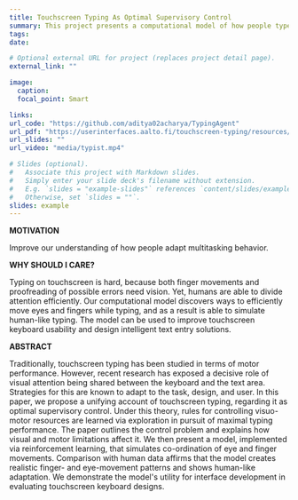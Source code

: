 ```yaml
---
title: Touchscreen Typing As Optimal Supervisory Control
summary: This project presents a computational model of how people type on touch-screen keyboards. We explaore the role of visual attention being shared between the keyboard and the text area. 
tags:
date:

# Optional external URL for project (replaces project detail page).
external_link: ""

image:
  caption:
  focal_point: Smart

links:
url_code: "https://github.com/aditya02acharya/TypingAgent"
url_pdf: "https://userinterfaces.aalto.fi/touchscreen-typing/resources/touchscreen_typing_as_optimal_adaptation.pdf"
url_slides: ""
url_video: "media/typist.mp4"

# Slides (optional).
#   Associate this project with Markdown slides.
#   Simply enter your slide deck's filename without extension.
#   E.g. `slides = "example-slides"` references `content/slides/example-slides.md`.
#   Otherwise, set `slides = ""`.
slides: example
---
```


**MOTIVATION**

Improve our understanding of how people adapt multitasking behavior.

**WHY SHOULD I CARE?**

Typing on touchscreen is hard, because both finger movements and proofreading of possible errors need vision. Yet, humans are able to divide attention efficiently. Our computational model discovers ways to efficiently move eyes and fingers while typing, and as a result is able to simulate human-like typing. The model can be used to improve touchscreen keyboard usability and design intelligent text entry solutions.


**ABSTRACT**

Traditionally, touchscreen typing has been studied in terms of motor performance. However, recent research has exposed a decisive role of visual attention being shared between the keyboard and the text area. Strategies for this are known to adapt to the task, design, and user. In this paper, we propose a unifying account of touchscreen typing, regarding it as optimal supervisory control. Under this theory, rules for controlling visuo-motor resources are learned via exploration in pursuit of maximal typing performance. The paper outlines the control problem and explains how visual and motor limitations affect it. We then present a model, implemented via reinforcement learning, that simulates co-ordination of eye and finger movements. Comparison with human data affirms that the model creates realistic finger- and eye-movement patterns and shows human-like adaptation. We demonstrate the model's utility for interface development in evaluating touchscreen keyboard designs.
